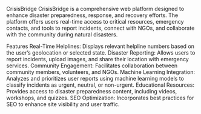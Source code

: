 CrisisBridge
CrisisBridge is a comprehensive web platform designed to enhance disaster preparedness, response, and recovery efforts. The platform offers users real-time access to critical resources, emergency contacts, and tools to report incidents, connect with NGOs, and collaborate with the community during natural disasters.

Features
Real-Time Helplines: Displays relevant helpline numbers based on the user’s geolocation or selected state.
Disaster Reporting: Allows users to report incidents, upload images, and share their location with emergency services.
Community Engagement: Facilitates collaboration between community members, volunteers, and NGOs.
Machine Learning Integration: Analyzes and prioritizes user reports using machine learning models to classify incidents as urgent, neutral, or non-urgent.
Educational Resources: Provides access to disaster preparedness content, including videos, workshops, and quizzes.
SEO Optimization: Incorporates best practices for SEO to enhance site visibility and user traffic.

